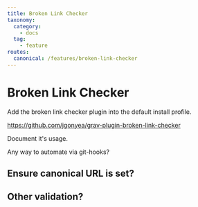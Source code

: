 ```yaml
---
title: Broken Link Checker
taxonomy:
  category: 
    - docs
  tag:
    - feature
routes:
  canonical: /features/broken-link-checker
---
```

# Broken Link Checker

Add the broken link checker plugin into the default install profile.

https://github.com/jgonyea/grav-plugin-broken-link-checker

Document it's usage.

Any way to automate via git-hooks?

## Ensure canonical URL is set?



## Other validation?